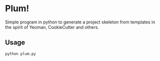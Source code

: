 # Plum!

Simple program in python to generate a project skeleton from templates in the spirit of Yeoman, CookieCutter and others.

## Usage

```bash
python plum.py
```

